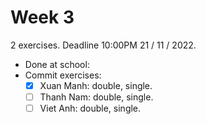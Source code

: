 # Week 3

2 exercises. Deadline 10:00PM 21 / 11 / 2022.

- Done at school: 
- Commit exercises:
  - [x] Xuan Manh: double, single. 
  - [ ] Thanh Nam: double, single.
  - [ ] Viet Anh: double, single.
